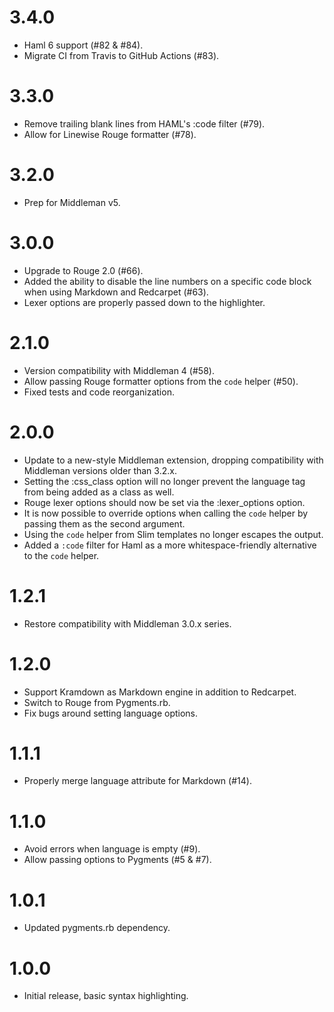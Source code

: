 # 3.4.0

- Haml 6 support (#82 & #84).
- Migrate CI from Travis to GitHub Actions (#83).

# 3.3.0

- Remove trailing blank lines from HAML's :code filter (#79).
- Allow for Linewise Rouge formatter (#78).

# 3.2.0

- Prep for Middleman v5.

# 3.0.0

- Upgrade to Rouge 2.0 (#66).
- Added the ability to disable the line numbers on a specific code block when using Markdown and Redcarpet (#63).
- Lexer options are properly passed down to the highlighter.

# 2.1.0

- Version compatibility with Middleman 4 (#58).
- Allow passing Rouge formatter options from the `code` helper (#50).
- Fixed tests and code reorganization.

# 2.0.0

- Update to a new-style Middleman extension, dropping compatibility with Middleman versions older than 3.2.x.
- Setting the :css_class option will no longer prevent the language tag from being added as a class as well.
- Rouge lexer options should now be set via the :lexer_options option.
- It is now possible to override options when calling the `code` helper by passing them as the second argument.
- Using the `code` helper from Slim templates no longer escapes the output.
- Added a `:code` filter for Haml as a more whitespace-friendly alternative to the `code` helper.

# 1.2.1

- Restore compatibility with Middleman 3.0.x series.

# 1.2.0

- Support Kramdown as Markdown engine in addition to Redcarpet.
- Switch to Rouge from Pygments.rb.
- Fix bugs around setting language options.

# 1.1.1

- Properly merge language attribute for Markdown (#14).

# 1.1.0

- Avoid errors when language is empty (#9).
- Allow passing options to Pygments (#5 & #7).

# 1.0.1

- Updated pygments.rb dependency.

# 1.0.0

- Initial release, basic syntax highlighting.
